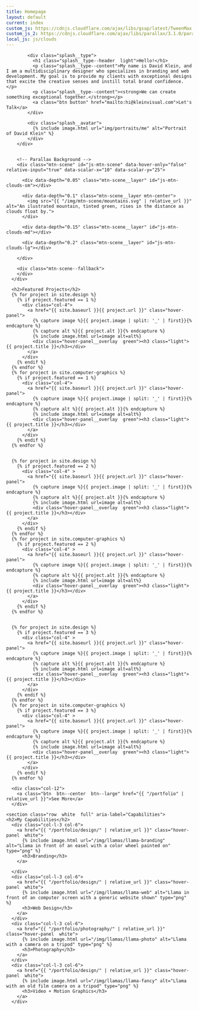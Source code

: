 ```yaml
---
title: Homepage
layout: default
current: index
custom_js: https://cdnjs.cloudflare.com/ajax/libs/gsap/latest/TweenMax.min
custom_js_2: https://cdnjs.cloudflare.com/ajax/libs/parallax/3.1.0/parallax.min
local_js: js/clouds
---
```


<main class="content  white">
  <!-- Home background & introduction -->
  <section class="splash  overflow  green" aria-label="Homepage introduction" >
      <div class="row">
        <div class="splash__intro">
        
            <div class="splash__type">
              <h1 class="splash__type--header  light">Hello!</h1>
              <p class="splash__type--content">My name is David Klein, and I am a multidisciplinary designer who specializes in branding and web development. My goal is to provide my clients with exceptional designs that excite the creative senses and instill total brand confidence.</p>
              <p class="splash__type--content"><strong>We can create something exceptional together.</strong></p>
              <a class="btn button" href="mailto:hi@kleinvisual.com">Let's Talk</a>
            </div>
            
            <div class="splash__avatar">
              {% include image.html url="img/portraits/me" alt="Portrait of David Klein" %}
            </div>
        </div>
        
        
        <!-- Parallax Background -->
        <div class="mtn-scene" id="js-mtn-scene" data-hover-only="false" relative-input="true" data-scalar-x="10" data-scalar-y="25">
        
          <div data-depth="0.05" class="mtn-scene__layer" id="js-mtn-clouds-sm"></div>
          
          <div data-depth="0.1" class="mtn-scene__layer mtn-center">
            <img src="{{ "/img/mtn-scene/mountains.svg" | relative_url }}" alt="An ilustrated mountain, tinted green, rises in the distance as clouds float by.">
          </div>
          
          <div data-depth="0.15" class="mtn-scene__layer" id="js-mtn-clouds-md"></div>
          
          <div data-depth="0.2" class="mtn-scene__layer" id="js-mtn-clouds-lg"></div>
          
        </div>
        
        <div class="mtn-scene--fallback">
        </div>
      </div>
  </section>
  
  
  
  
  
  <section class="row  white  full" aria-label="Design Samples">
    
      <h2>Featured Projects</h2>
      {% for project in site.design %}
        {% if project.featured == 1 %}
          <div class="col-4">
            <a href="{{ site.baseurl }}{{ project.url }}" class="hover-panel">
              {% capture image %}{{ project.image | split: '_' | first}}{% endcapture %}
              {% capture alt %}{{ project.alt }}{% endcapture %}
              {% include image.html url=image alt=alt%}
              <div class="hover-panel__overlay  green"><h3 class="light">{{ project.title }}</h3></div>
            </a>
          </div>
        {% endif %}
      {% endfor %}
      {% for project in site.computer-graphics %}
        {% if project.featured == 1 %}
          <div class="col-4">
            <a href="{{ site.baseurl }}{{ project.url }}" class="hover-panel">
              {% capture image %}{{ project.image | split: '_' | first}}{% endcapture %}
              {% capture alt %}{{ project.alt }}{% endcapture %}
              {% include image.html url=image alt=alt%}
              <div class="hover-panel__overlay  green"><h3 class="light">{{ project.title }}</h3></div>
            </a>
          </div>
        {% endif %}
      {% endfor %}
      
      
      {% for project in site.design %}
        {% if project.featured == 2 %}
          <div class="col-4" >
            <a href="{{ site.baseurl }}{{ project.url }}" class="hover-panel">
              {% capture image %}{{ project.image | split: '_' | first}}{% endcapture %}
              {% capture alt %}{{ project.alt }}{% endcapture %}
              {% include image.html url=image alt=alt%}
              <div class="hover-panel__overlay  green"><h3 class="light">{{ project.title }}</h3></div>
            </a>
          </div>
        {% endif %}
      {% endfor %}
      {% for project in site.computer-graphics %}
        {% if project.featured == 2 %}
          <div class="col-4" >
            <a href="{{ site.baseurl }}{{ project.url }}" class="hover-panel">
              {% capture image %}{{ project.image | split: '_' | first}}{% endcapture %}
              {% capture alt %}{{ project.alt }}{% endcapture %}
              {% include image.html url=image alt=alt%}
              <div class="hover-panel__overlay  green"><h3 class="light">{{ project.title }}</h3></div>
            </a>
          </div>
        {% endif %}
      {% endfor %}
      
      
      {% for project in site.design %}
        {% if project.featured == 3 %}
          <div class="col-4" >
            <a href="{{ site.baseurl }}{{ project.url }}" class="hover-panel">
              {% capture image %}{{ project.image | split: '_' | first}}{% endcapture %}
              {% capture alt %}{{ project.alt }}{% endcapture %}
              {% include image.html url=image alt=alt%}
              <div class="hover-panel__overlay  green"><h3 class="light">{{ project.title }}</h3></div>
            </a>
          </div>
        {% endif %}
      {% endfor %}
      {% for project in site.computer-graphics %}
        {% if project.featured == 3 %}
          <div class="col-4" >
            <a href="{{ site.baseurl }}{{ project.url }}" class="hover-panel">
              {% capture image %}{{ project.image | split: '_' | first}}{% endcapture %}
              {% capture alt %}{{ project.alt }}{% endcapture %}
              {% include image.html url=image alt=alt%}
              <div class="hover-panel__overlay  green"><h3 class="light">{{ project.title }}</h3></div>
            </a>
          </div>
        {% endif %}
      {% endfor %}
      
      <div class="col-12">
        <a class="btn  btn--center  btn--large" href="{{ "/portfolio" | relative_url }}">See More</a>
      </div>
      
  </section>
  
  
  
  
    <section class="row  white  full" aria-label="Capabilities">
    <h2>My Capabilities</h2>
      <div class="col-l-3 col-6">
        <a href="{{ "/portfolio/design/" | relative_url }}" class="hover-panel  white">
          {% include image.html url="/img/llamas/llama-branding" alt="Llama in front of an easel with a color wheel painted on" type="png" %}
          <h3>Branding</h3>
        </a>
        
      </div>
      <div class="col-l-3 col-6">
        <a href="{{ "/portfolio/design/" | relative_url }}" class="hover-panel  white">
          {% include image.html url="/img/llamas/llama-web" alt="Llama in front of an computer screen with a generic website shown" type="png" %}
          <h3>Web Design</h3>
        </a>
      </div>
      <div class="col-l-3 col-6">
        <a href="{{ "/portfolio/photography/" | relative_url }}" class="hover-panel  white">
          {% include image.html url="/img/llamas/llama-photo" alt="Llama with a camera on a tripod" type="png" %}
          <h3>Photography</h3>
        </a>
      </div>
      <div class="col-l-3 col-6">
        <a href="{{ "/portfolio/design/" | relative_url }}" class="hover-panel  white">
          {% include image.html url="/img/llamas/llama-fancy" alt="Llama with an old film camera on a tripod" type="png" %}
          <h3>Video + Motion Graphics</h3>
        </a>
      </div>
  </section>
  
  
  
  
  
</main>